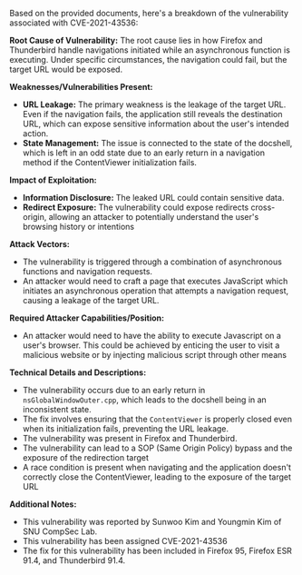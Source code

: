 Based on the provided documents, here's a breakdown of the vulnerability associated with CVE-2021-43536:

**Root Cause of Vulnerability:**
The root cause lies in how Firefox and Thunderbird handle navigations initiated while an asynchronous function is executing. Under specific circumstances, the navigation could fail, but the target URL would be exposed.

**Weaknesses/Vulnerabilities Present:**
-   **URL Leakage:** The primary weakness is the leakage of the target URL. Even if the navigation fails, the application still reveals the destination URL, which can expose sensitive information about the user's intended action.
-   **State Management:** The issue is connected to the state of the docshell, which is left in an odd state due to an early return in a navigation method if the ContentViewer initialization fails.

**Impact of Exploitation:**
-   **Information Disclosure:** The leaked URL could contain sensitive data.
-  **Redirect Exposure:** The vulnerability could expose redirects cross-origin, allowing an attacker to potentially understand the user's browsing history or intentions

**Attack Vectors:**
-   The vulnerability is triggered through a combination of asynchronous functions and navigation requests. 
-   An attacker would need to craft a page that executes JavaScript which initiates an asynchronous operation that attempts a navigation request, causing a leakage of the target URL.

**Required Attacker Capabilities/Position:**
-   An attacker would need to have the ability to execute Javascript on a user's browser. This could be achieved by enticing the user to visit a malicious website or by injecting malicious script through other means

**Technical Details and Descriptions:**
-   The vulnerability occurs due to an early return in `nsGlobalWindowOuter.cpp`, which leads to the docshell being in an inconsistent state.
-   The fix involves ensuring that the `ContentViewer` is properly closed even when its initialization fails, preventing the URL leakage.
-   The vulnerability was present in Firefox and Thunderbird.
-   The vulnerability can lead to a SOP (Same Origin Policy) bypass and the exposure of the redirection target
-   A race condition is present when navigating and the application doesn't correctly close the ContentViewer, leading to the exposure of the target URL

**Additional Notes:**

- This vulnerability was reported by Sunwoo Kim and Youngmin Kim of SNU CompSec Lab.
- This vulnerability has been assigned CVE-2021-43536
- The fix for this vulnerability has been included in Firefox 95, Firefox ESR 91.4, and Thunderbird 91.4.